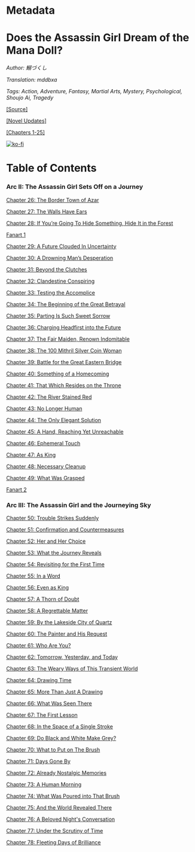# Metadata

# Does the Assassin Girl Dream of the Mana Doll?

_Author:_ _鰯づくし_

_Translation: mddbxa_

_Tags: Action, Adventure, Fantasy, Martial Arts, Mystery, Psychological, Shoujo Ai, Tragedy_

[\[Source\]](https://ncode.syosetu.com/n1740fb/)

[\[Novel Updates\]](https://www.novelupdates.com/series/does-the-assassin-girl-dream-of-the-mana-doll/)

[\[Chapters 1-25\]](https://femmefables.wordpress.com/does-the-assassin-girl-dream-of-the-mana-doll/)

[![ko-fi](https://ko-fi.com/img/githubbutton_sm.svg)](https://ko-fi.com/I2I117SQUE)



# Table of Contents

### Arc II: The Assassin Girl Sets Off on a Journey

[Chapter 26: The Border Town of Azar](./chapters/index_split_000.md)

[Chapter 27: The Walls Have Ears](./chapters/index_split_001.md)

[Chapter 28: If You’re Going To Hide Something, Hide It in the Forest](./chapters/index_split_002.md)

[Fanart 1](./chapters/index_split_003.md)

[Chapter 29: A Future Clouded In Uncertainty](./chapters/index_split_004.md)

[Chapter 30: A Drowning Man’s Desperation](./chapters/index_split_005.md)

[Chapter 31: Beyond the Clutches](./chapters/index_split_006.md)

[Chapter 32: Clandestine Conspiring](./chapters/index_split_007.md)

[Chapter 33: Testing the Accomplice](./chapters/index_split_008.md)

[Chapter 34: The Beginning of the Great Betrayal](./chapters/index_split_009.md)

[Chapter 35: Parting Is Such Sweet Sorrow](./chapters/index_split_010.md)

[Chapter 36: Charging Headfirst into the Future](./chapters/index_split_011.md)

[Chapter 37: The Fair Maiden, Renown Indomitable](./chapters/index_split_012.md)

[Chapter 38: The 100 Mithril Silver Coin Woman](./chapters/index_split_013.md)

[Chapter 39: Battle for the Great Eastern Bridge](./chapters/index_split_014.md)

[Chapter 40: Something of a Homecoming](./chapters/index_split_015.md)

[Chapter 41: That Which Resides on the Throne](./chapters/index_split_016.md)

[Chapter 42: The River Stained Red](./chapters/index_split_017.md)

[Chapter 43: No Longer Human](./chapters/index_split_018.md)

[Chapter 44: The Only Elegant Solution](./chapters/index_split_019.md)

[Chapter 45: A Hand, Reaching Yet Unreachable](./chapters/index_split_020.md)

[Chapter 46: Ephemeral Touch](./chapters/index_split_021.md)

[Chapter 47: As King](./chapters/index_split_022.md)

[Chapter 48: Necessary Cleanup](./chapters/index_split_023.md)

[Chapter 49: What Was Grasped](./chapters/index_split_024.md)

[Fanart 2](./chapters/index_split_025.md)

### Arc III: The Assassin Girl and the Journeying Sky

[Chapter 50: Trouble Strikes Suddenly](./chapters/index_split_026.md)

[Chapter 51: Confirmation and Countermeasures](./chapters/index_split_027.md)

[Chapter 52: Her and Her Choice](./chapters/index_split_028.md)

[Chapter 53: What the Journey Reveals](./chapters/index_split_029.md)

[Chapter 54: Revisiting for the First Time](./chapters/index_split_030.md)

[Chapter 55: In a Word](./chapters/index_split_031.md)

[Chapter 56: Even as King](./chapters/index_split_032.md)

[Chapter 57: A Thorn of Doubt](./chapters/index_split_033.md)

[Chapter 58: A Regrettable Matter](./chapters/index_split_034.md)

[Chapter 59: By the Lakeside City of Quartz](./chapters/index_split_035.md)

[Chapter 60: The Painter and His Request](./chapters/index_split_036.md)

[Chapter 61: Who Are You?](./chapters/index_split_037.md)

[Chapter 62: Tomorrow, Yesterday, and Today](./chapters/index_split_038.md)

[Chapter 63: The Weary Ways of This Transient World](./chapters/index_split_039.md)

[Chapter 64: Drawing Time](./chapters/index_split_040.md)

[Chapter 65: More Than Just A Drawing](./chapters/index_split_041.md)

[Chapter 66: What Was Seen There](./chapters/index_split_042.md)

[Chapter 67: The First Lesson](./chapters/index_split_043.md)

[Chapter 68: In the Space of a Single Stroke](./chapters/index_split_044.md)

[Chapter 69: Do Black and White Make Grey?](./chapters/index_split_045.md)

[Chapter 70: What to Put on The Brush](./chapters/index_split_046.md)

[Chapter 71: Days Gone By](./chapters/index_split_047.md)

[Chapter 72: Already Nostalgic Memories](./chapters/index_split_048.md)

[Chapter 73: A Human Morning](./chapters/index_split_049.md)

[Chapter 74: What Was Poured into That Brush](./chapters/index_split_050.md)

[Chapter 75: And the World Revealed There](./chapters/index_split_051.md)

[Chapter 76: A Beloved Night's Conversation](./chapters/index_split_052.md)

[Chapter 77: Under the Scrutiny of Time](./chapters/index_split_053.md)

[Chapter 78: Fleeting Days of Brilliance](./chapters/index_split_054.md)

